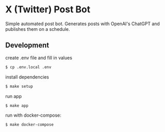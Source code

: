 # X (Twitter) Post Bot

Simple automated post bot. Generates posts with OpenAI's ChatGPT and publishes them on a schedule.

## Development

create .env file and fill in values
```bash
$ cp .env.local .env
```

install dependencies
```bash
$ make setup
```

run app
```bash
$ make app
```

run with docker-compose:
```bash
$ make docker-compose
```
